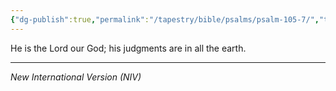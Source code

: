 ```yaml
---
{"dg-publish":true,"permalink":"/tapestry/bible/psalms/psalm-105-7/","title":"Psalm 105:7","tags":["bible-verse","bible-verse"],"dgHomeLink":true,"dgShowLocalGraph":true,"dgEnableSearch":true}
---
```


He is the Lord our God; his judgments are in all the earth.

---
*New International Version (NIV)*